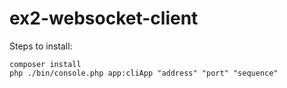 # ex2-websocket-client

Steps to install:
```
composer install
php ./bin/console.php app:cliApp "address" "port" "sequence"
```